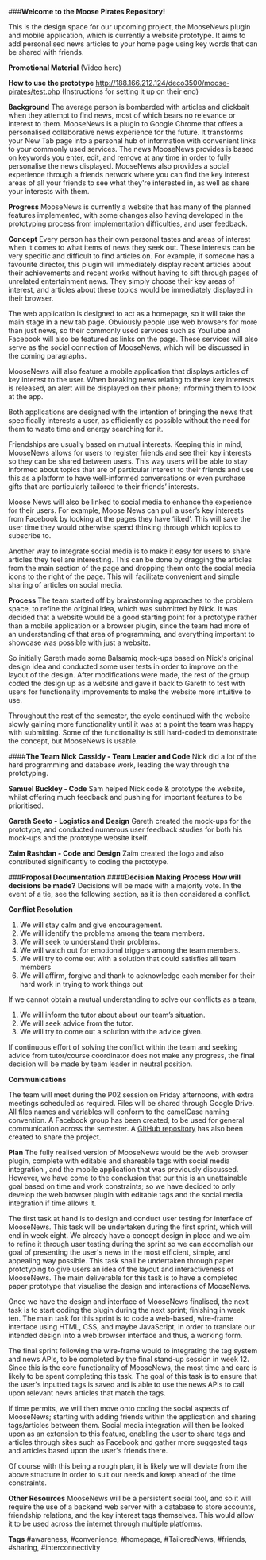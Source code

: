###**Welcome to the Moose Pirates Repository!**

This is the design space for our upcoming project, the MooseNews plugin and mobile application, which is currently a website prototype.
It aims to add personalised news articles to your home page using key words that can be shared with friends.

**Promotional Material**
(Video here)

**How to use the prototype**
http://188.166.212.124/deco3500/moose-pirates/test.php
(Instructions for setting it up on their end)

**Background**
The average person is bombarded with articles and clickbait when they attempt to find news, most of which bears no relevance or interest to them. MooseNews is a plugin to Google Chrome that offers a personalised collaborative news experience for the future. It transforms your New Tab page into a personal hub of information with convenient links to your commonly used services. The news MooseNews provides is based on keywords you enter, edit, and remove at any time in order to fully personalise the news displayed. MooseNews also provides a social experience through a friends network where you can find the key interest areas of all your friends to see what they're interested in, as well as share your interests with them.

**Progress**
MooseNews is currently a website that has many of the planned features implemented, with some changes also having developed in the prototyping process from implementation difficulties, and user feedback. 

**Concept**
Every person has their own personal tastes and areas of interest when it comes to what items of news they seek out. These interests can be very specific and difficult to find articles on. For example, if someone has a favourite director, this plugin will immediately display recent articles about their achievements and recent works without having to sift through pages of unrelated entertainment news. They simply choose their key areas of interest, and articles about these topics would be immediately displayed in their browser.

The web application is designed to act as a homepage, so it will take the main stage in a new tab page. Obviously people use web browsers for more than just news, so their commonly used services such as YouTube and Facebook will also be featured as links on the page. These services will also serve as the social connection of MooseNews, which will be discussed in the coming paragraphs.

MooseNews will also feature a mobile application that displays articles of key interest to the user. When breaking news relating to these key interests is released, an alert will be displayed on their phone; informing them to look at the app. 

Both applications are designed with the intention of bringing the news that specifically interests a user, as efficiently as possible without the need for them to waste time and energy searching for it.

Friendships are usually based on mutual interests. Keeping this in mind, MooseNews allows for users to register friends and see their key interests so they can be shared between users. This way users will be able to stay informed about topics that are of particular interest to their friends and use this as a platform to have well-informed conversations or even purchase gifts that are particularly tailored to their friends’ interests.  

Moose News will also be linked to social media to enhance the experience for their users. For example, Moose News can pull a user’s key interests from Facebook by looking at the pages they have ‘liked’. This will save the user time they would otherwise spend thinking through which topics to subscribe to.

Another way to integrate social media is to make it easy for users to share articles they feel are interesting. This can be done by dragging the articles from the main section of the page and dropping them onto the social media icons to the right of the page. This will facilitate convenient and simple sharing of articles on social media.

**Process**
The team started off by brainstorming approaches to the problem space, to refine the original idea, which was submitted by Nick. It was decided that a website would be a good starting point for a prototype rather than a mobile application or a browser plugin, since the team had more of an understanding of that area of programming, and everything important to showcase was possible with just a website. 

So initially Gareth made some Balsamiq mock-ups based on Nick's original design idea and conducted some user tests in order to improve on the layout of the design. After modifications were made, the rest of the group coded the design up as a website and gave it back to Gareth to test with users for functionality improvements to make the website more intuitive to use.

Throughout the rest of the semester, the cycle continued with the website slowly gaining more functionality until it was at a point the team was happy with submitting. Some of the functionality is still hard-coded to demonstrate the concept, but MooseNews is usable.

####**The Team**
**Nick Cassidy - Team Leader and Code**
Nick did a lot of the hard programming and database work, leading the way through the prototyping.

**Samuel Buckley - Code**
Sam helped Nick code & prototype the website, whilst offering much feedback and pushing for important features to be prioritised.

**Gareth Seeto - Logistics and Design**
Gareth created the mock-ups for the prototype, and conducted numerous user feedback studies for both his mock-ups and the prototype website itself.

**Zaim Rashdan - Code and Design**
Zaim created the logo and also contributed significantly to coding the prototype.


###**Proposal Documentation**
####**Decision Making Process**
**How will decisions be made?**
Decisions will be made with a majority vote. In the event of a tie, see the following section, as it is then considered a conflict.

**Conflict Resolution**
 1. We will stay calm and give encouragement.
 2. We will identify the problems among the team members.
 3. We will seek to understand their problems.
 4. We will watch out for emotional triggers among the team members.
 5. We will try to come out with a solution that could satisfies all team members
 6. We will affirm, forgive and thank to acknowledge each member for their hard work in trying to work things out

If we cannot obtain a mutual understanding to solve our conflicts as a team, 
 1. We will inform the tutor about about our team’s situation.
 2. We will seek advice from the tutor.
 3. We will try to come out a solution with the advice given.

If continuous effort of solving the conflict within the team and seeking advice from tutor/course coordinator does not make any progress, the final decision will be made by team leader in neutral position.

**Communications**

The team will meet during the P02 session on Friday afternoons, with extra meetings scheduled as required.
Files will be shared through Google Drive. 
All files names and variables will conform to the camelCase naming convention.
A Facebook group has been created, to be used for general communication across the semester.
A [GitHub repository](https://github.com/deco3500/moose-pirates) has also been created to share the project.

**Plan**
The fully realised version of MooseNews would be the web browser plugin, complete with editable and shareable tags with social media integration , and the mobile application that was previously discussed. However, we have come to the conclusion that our this is an unattainable goal based on time and work constraints; so we have decided to only develop the web browser plugin with editable tags and the social media integration if time allows it.

The first task at hand is to design and conduct user testing for interface of MooseNews. This task will be undertaken during the first sprint, which will end in week eight. We already have a concept design in place and we aim to refine it through user testing during the sprint so we can accomplish our goal of presenting the user's news in the most efficient, simple, and appealing way possible. This task shall be undertaken through paper prototyping to give users an idea of the layout and interactiveness of MooseNews. The main deliverable for this task is to have a completed paper prototype that visualise the design and interactions of MooseNews.

Once we have the design and interface of MooseNews finalised, the next task is to start coding the plugin during the next sprint; finishing in week ten. The main task for this sprint is to code a web-based, wire-frame interface using HTML, CSS, and maybe JavaScript, in order to translate our intended design into a web browser interface and thus, a working form.

The final sprint following the wire-frame would to integrating the tag system and news APIs, to be completed by the final stand-up session in week 12. Since this is the core functionality of MooseNews, the most time and care is likely to be spent completing this task. The goal of this task is to ensure that the user's inputted tags is saved and is able to use the news APIs to call upon relevant news articles that match the tags.

If time permits, we will then move onto coding the social aspects of MooseNews; starting with adding friends within the application and sharing tags/articles between them. Social media integration will then be looked upon as an extension to this feature, enabling the user to share tags and articles through sites such as Facebook and gather more suggested tags and articles based upon the user's friends there.

Of course with this being a rough plan, it is likely we will deviate from the above structure in order to suit our needs and keep ahead of the time constraints.

**Other Resources**
MooseNews will be a persistent social tool, and so it will require the use of a backend web server with a database to store accounts, friendship relations, and the key interest tags themselves. This would allow it to be used across the internet through multiple platforms.

**Tags**
 #awareness, #convenience, #homepage, #TailoredNews, #friends, #sharing, #interconnectivity